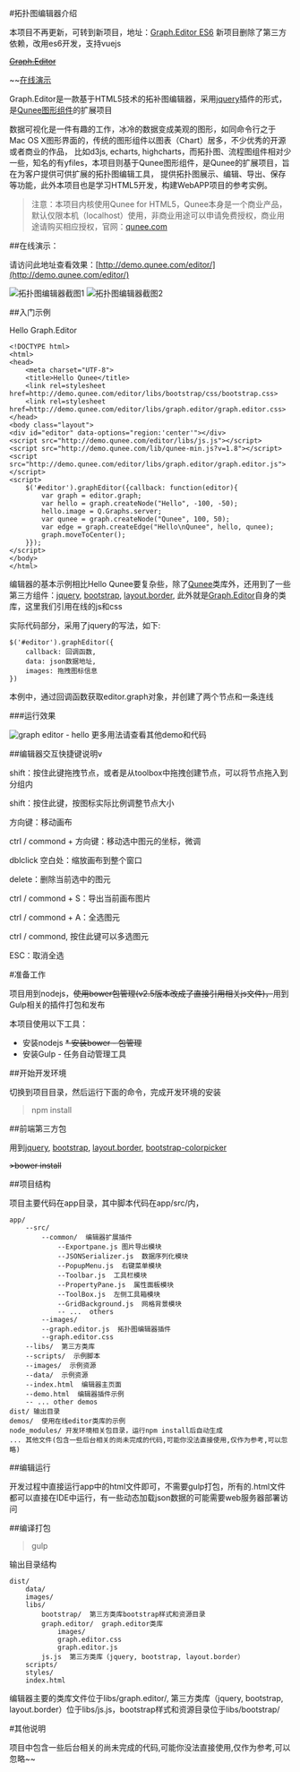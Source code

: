 #拓扑图编辑器介绍

本项目不再更新，可转到新项目，地址：[Graph.Editor ES6](https://github.com/qunee/graph.editor_vue)
新项目删除了第三方依赖，改用es6开发，支持vuejs

~~[Graph.Editor](https://github.com/samsha/graph.editor)~~

~~[在线演示](http://demo.qunee.com/editor/)

Graph.Editor是一款基于HTML5技术的拓补图编辑器，采用[jquery](http://jquery.com)插件的形式，是[Qunee图形组件](http://qunee.com)的扩展项目

数据可视化是一件有趣的工作，冰冷的数据变成美观的图形，如同命令行之于Mac OS X图形界面的，传统的图形组件以图表（Chart）居多，不少优秀的开源或者商业的作品，
比如d3js, echarts, highcharts，而拓扑图、流程图组件相对少一些，知名的有yfiles，本项目则基于Qunee图形组件，是Qunee的扩展项目，旨在为客户提供可供扩展的拓扑图编辑工具，
提供拓扑图展示、编辑、导出、保存等功能，此外本项目也是学习HTML5开发，构建WebAPP项目的参考实例。

>注意：本项目内核使用Qunee for HTML5，Qunee本身是一个商业产品，默认仅限本机（localhost）使用，非商业用途可以申请免费授权，商业用途请购买相应授权，官网：[qunee.com](http://qunee.com/)

##在线演示：

请访问此地址查看效果：[http://demo.qunee.com/editor/](http://demo.qunee.com/editor/)

![拓扑图编辑器截图1](screenshot/V2.5.png)
![拓扑图编辑器截图2](screenshot/layout_demo.png)

##入门示例

Hello Graph.Editor
```
<!DOCTYPE html>
<html>
<head>
    <meta charset="UTF-8">
    <title>Hello Qunee</title>
    <link rel=stylesheet href=http://demo.qunee.com/editor/libs/bootstrap/css/bootstrap.css>
    <link rel=stylesheet href=http://demo.qunee.com/editor/libs/graph.editor/graph.editor.css>
</head>
<body class="layout">
<div id="editor" data-options="region:'center'"></div>
<script src="http://demo.qunee.com/editor/libs/js.js"></script>
<script src="http://demo.qunee.com/lib/qunee-min.js?v=1.8"></script>
<script src="http://demo.qunee.com/editor/libs/graph.editor/graph.editor.js"></script>
<script>
    $('#editor').graphEditor({callback: function(editor){
        var graph = editor.graph;
        var hello = graph.createNode("Hello", -100, -50);
        hello.image = Q.Graphs.server;
        var qunee = graph.createNode("Qunee", 100, 50);
        var edge = graph.createEdge("Hello\nQunee", hello, qunee);
        graph.moveToCenter();
    }});
</script>
</body>
</html>
```
编辑器的基本示例相比Hello Qunee要复杂些，除了[Qunee](http://qunee.com)类库外，还用到了一些第三方组件：[jquery](http://jquery.com), [bootstrap](http://getbootstrap.com), [layout.border](https://github.com/samsha/layout.border),
此外就是[Graph.Editor](https://github.com/samsha/graph.editor)自身的类库，这里我们引用在线的js和css

实际代码部分，采用了jquery的写法，如下:

```
$('#editor').graphEditor({
    callback: 回调函数,
    data: json数据地址,
    images: 拖拽图标信息
})
```
本例中，通过回调函数获取editor.graph对象，并创建了两个节点和一条连线

###运行效果

![graph editor - hello](screenshot/hello_v2.5.png)
更多用法请查看其他demo和代码

##编辑器交互快捷键说明v

shift：按住此键拖拽节点，或者是从toolbox中拖拽创建节点，可以将节点拖入到分组内

shift：按住此键，按图标实际比例调整节点大小

方向键：移动画布

ctrl / commond + 方向键：移动选中图元的坐标，微调

dblclick 空白处：缩放画布到整个窗口

delete：删除当前选中的图元

ctrl / commond + S：导出当前画布图片

ctrl / commond + A：全选图元

ctrl / commond, 按住此键可以多选图元

ESC：取消全选

#准备工作

项目用到nodejs，~~使用bower包管理(v2.5版本改成了直接引用相关js文件)，~~用到Gulp相关的插件打包和发布

本项目使用以下工具：

* 安装nodejs
~~* 安装bower - 包管理~~
* 安装Gulp - 任务自动管理工具

##开始开发环境

切换到项目目录，然后运行下面的命令，完成开发环境的安装

>npm install

##前端第三方包

用到[jquery](http://jquery.com), [bootstrap](http://getbootstrap.com), [layout.border](https://github.com/samsha/layout.border), [bootstrap-colorpicker](https://github.com/mjolnic/bootstrap-colorpicker)

~~>bower install~~

##项目结构

项目主要代码在app目录，其中脚本代码在app/src/内，
```
app/
    --src/
        --common/  编辑器扩展插件
            --Exportpane.js 图片导出模块
            --JSONSerializer.js  数据序列化模块
            --PopupMenu.js  右键菜单模块
            --Toolbar.js  工具栏模块
            --PropertyPane.js  属性面板模块
            --ToolBox.js  左侧工具箱模块
            --GridBackground.js  网格背景模块
            -- ...  others
        --images/
        --graph.editor.js  拓扑图编辑器插件
        --graph.editor.css
    --libs/  第三方类库
    --scripts/  示例脚本
    --images/  示例资源
    --data/  示例资源
    --index.html  编辑器主页面
    --demo.html  编辑器插件示例
    -- ... other demos
dist/ 输出目录
demos/  使用在线editor类库的示例
node_modules/ 开发环境相关包目录，运行npm install后自动生成
... 其他文件(包含一些后台相关的尚未完成的代码,可能你没法直接使用,仅作为参考,可以忽略)
```

##编辑运行

开发过程中直接运行app中的html文件即可，不需要gulp打包，所有的.html文件都可以直接在IDE中运行，有一些动态加载json数据的可能需要web服务器部署访问

##编译打包

>gulp

输出目录结构
```
dist/
    data/
    images/
    libs/
        bootstrap/  第三方类库bootstrap样式和资源目录
        graph.editor/  graph.editor类库
            images/
            graph.editor.css
            graph.editor.js
        js.js  第三方类库（jquery, bootstrap, layout.border）
    scripts/
    styles/
    index.html
```
编辑器主要的类库文件位于libs/graph.editor/, 第三方类库（jquery, bootstrap, layout.border）位于libs/js.js，bootstrap样式和资源目录位于libs/bootstrap/

#其他说明

项目中包含一些后台相关的尚未完成的代码,可能你没法直接使用,仅作为参考,可以忽略~~